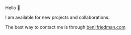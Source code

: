 Hello 👋

I am available for new projects and collaborations. 

The best way to contact me is through [benjifriedman.com](https://benjifriedman.com)

<!---

Welcome to my Github

Links:

[![Website](https://img.shields.io/badge/Website-000000?style=for-the-badge&logo=googlechrome&logoColor=white)](https://example.com)

[![Twitter](https://img.shields.io/badge/Twitter-1DA1F2?style=for-the-badge&logo=twitter&logoColor=white)](https://twitter.com/example)

[![Instagram](https://img.shields.io/badge/Instagram-E4405F?style=for-the-badge&logo=instagram&logoColor=white)](https://instagram.com/example)

-->

<!---
<div>
<details>
  <summary>:zap:Languages</summary>

 <img align="left" src="https://github-readme-stats.vercel.app/api/top-langs?username=benjifriedman&show_icons=true&locale=en&layout=compact" alt="benjifriedman" />

</details>
</div>
-->
